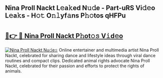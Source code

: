 ## Nina Proll Nackt L𝚎a𝚔ed N𝚞𝚍e - Part-uRS Vi𝚍𝚎o L𝚎a𝚔s - H𝚘𝚝 O𝚗𝚕yf𝚊ns P𝚑𝚘tos qHFPu

# <h2><a href="http://kfe8h5n.oniu.top/?m=Nina+Proll+Nackt">🔗👉 🔴 Nina Proll Nackt P𝚑ot𝚘𝚜 V𝚒d𝚎o</a></h2>

[![Nina Proll Nackt Nu𝚍e𝚜](https://i.imgur.com/0qMVB7G.gif)](http://kfe8h5n.oniu.top/?m=Nina+Proll+Nackt)
Online entertainer and multimedia artist Nina Proll Nackt, celebrated for sharing dance and lifestyle ideas through viral dance routines and compact clips. Dedicated animal rights advocate Nina Proll Nackt, celebrated for their passion and efforts to protect the rights of animals.  
